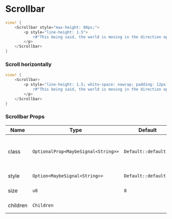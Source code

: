 # Scrollbar

```rust demo
view! {
    <Scrollbar style="max-height: 80px;">
        <p style="line-height: 1.5">
            r#"This being said, the world is moving in the direction opposite to Clarke's predictions. In 2001: A Space Odyssey, in the year of 2001, which has already passed, human beings have built magnificent cities in space, and established permanent colonies on the moon, and huge nuclear-powered spacecraft have sailed to Saturn. However, today, in 2018, the walk on the moon has become a distant memory.And the farthest reach of our manned space flights is just as long as the two-hour mileage of a high-speed train passing through my city. At the same time, information technology is developing at an unimaginable speed. With the entire world covered by the Internet, people have gradually lost their interest in space, as they find themselves increasingly comfortable in the space created by IT. Instead of an exploration of the real space, which is full of real difficulties, people now just prefer to experience virtual space through VR. Just like someone said, "You promised me an ocean of stars, but you actually gave me Facebook.""#
        </p>
    </Scrollbar>
}
```

### Scroll horizontally

```rust demo
view! {
    <Scrollbar>
        <p style="line-height: 1.5; white-space: nowrap; padding: 12px;">
            r#"This being said, the world is moving in the direction opposite to Clarke's predictions. In 2001: A Space Odyssey, in the year of 2001, which has already passed, human beings have built magnificent cities in space, and established permanent colonies on the moon, and huge nuclear-powered spacecraft have sailed to Saturn. However, today, in 2018, the walk on the moon has become a distant memory.And the farthest reach of our manned space flights is just as long as the two-hour mileage of a high-speed train passing through my city. At the same time, information technology is developing at an unimaginable speed. With the entire world covered by the Internet, people have gradually lost their interest in space, as they find themselves increasingly comfortable in the space created by IT. Instead of an exploration of the real space, which is full of real difficulties, people now just prefer to experience virtual space through VR. Just like someone said, "You promised me an ocean of stars, but you actually gave me Facebook.""#
        </p>
    </Scrollbar>
}
```

### Scrollbar Props

| Name | Type | Default | Description |
| --- | --- | --- | --- |
| class | `OptionalProp<MaybeSignal<String>>` | `Default::default()` | Additional classes for the scrollbar element. |
| style | `Option<MaybeSignal<String>>` | `Default::default()` | Scrollbar's style. |
| size | `u8` | `8` | Size of scrollbar. |
| children | `Children` |  | Scrollbar's content. |
